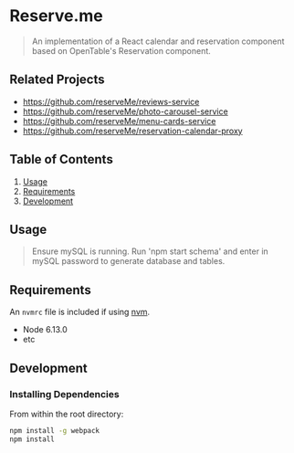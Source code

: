 # Reserve.me

> An implementation of a React calendar and reservation component based on OpenTable's Reservation component.

## Related Projects

  - https://github.com/reserveMe/reviews-service
  - https://github.com/reserveMe/photo-carousel-service
  - https://github.com/reserveMe/menu-cards-service
  - https://github.com/reserveMe/reservation-calendar-proxy

## Table of Contents

1. [Usage](#Usage)
1. [Requirements](#requirements)
1. [Development](#development)

## Usage

> Ensure mySQL is running.
> Run 'npm start schema' and enter in mySQL password to generate database and tables.

## Requirements

An `nvmrc` file is included if using [nvm](https://github.com/creationix/nvm).

- Node 6.13.0
- etc

## Development

### Installing Dependencies

From within the root directory:

```sh
npm install -g webpack
npm install
```

